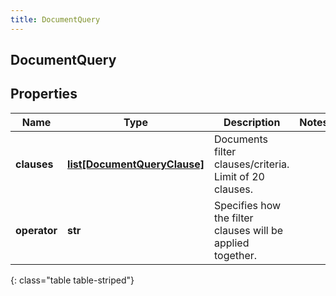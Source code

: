 ```yaml
---
title: DocumentQuery
---
```

## DocumentQuery

## Properties

|Name | Type | Description | Notes|
|------------ | ------------- | ------------- | -------------|
| **clauses** | [**list[DocumentQueryClause]**](DocumentQueryClause.html) | Documents filter clauses/criteria. Limit of 20 clauses. | |
| **operator** | **str** | Specifies how the filter clauses will be applied together. | |
{: class="table table-striped"}


